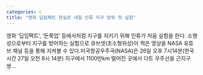 ```yaml
---
categories: c
title: "영화 딥임팩트 현실로 내일 인류 지구 방위 첫 실험"
---
```

 영화 ‘딥임팩트’, ‘돈룩업’ 등에서처럼 지구를 지키기 위해 인류가 처음 실험을 한다. 소행성으로부터 지구를 방어하는 실험으로 큐브셋(초소형위성)이 찍은 영상을 NASA 유튜브 채널 등을 통해 지켜볼 수 있다.미국항공우주국(NASA)은 26일 오후 7시14분(한국시간 27일 오전 8시 14분) 지구에서 1100만km 떨어진 곳에서 다트 우주선을 근지구 쌍...